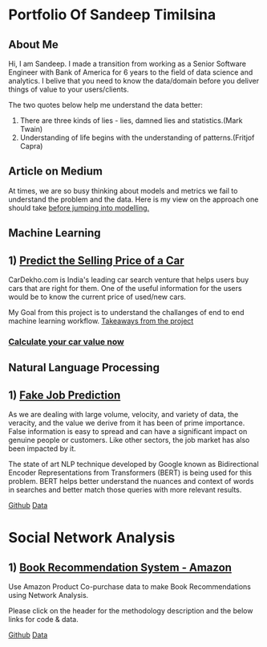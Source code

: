# Portfolio Of Sandeep Timilsina
## About Me 
Hi, I am Sandeep. I made a transition from working as a Senior Software Engineer with Bank of America for 6 years to the field of data science and analytics.
I belive that you need to know the data/domain before you deliver things of value to your users/clients.

The two quotes below help me understand the data better:

1) There are three kinds of lies - lies, damned lies and statistics.(Mark Twain)
2) Understanding of life begins with the understanding of patterns.(Fritjof Capra)

## Article on Medium
At times, we are so busy thinking about models and metrics we fail to understand the problem and the data.
Here is my view on the approach one should take [before jumping into modelling.](https://medium.com/@sandeeptimilsina/before-you-jump-into-modelling-2ca5b727dac2)

## Machine Learning
## 1) [Predict the Selling Price of a Car](https://github.com/stimils2/car_selling_price_pred)
CarDekho.com is India's leading car search venture that helps users buy cars that are right for them.
One of the useful information for the users would be to know the current price of used/new cars.

My Goal from this project is to understand the challanges of end to end machine learning workflow. [Takeaways from the project](https://github.com/stimils2/car_selling_price_pred) 

### [Calculate your car value now](https://carpredsp.herokuapp.com/)      

## Natural Language Processing
## 1) [Fake Job Prediction](https://github.com/stimils2/Fake-Job-Prediction-Using-BERT)
As we are dealing with large volume, velocity, and variety of data, the veracity, and the value we derive from it has been of prime importance. False information is easy to spread and can have a significant impact on genuine people or customers. Like other sectors, the job market has also been impacted by it.

The state of art NLP technique developed by Google known as Bidirectional Encoder Representations from Transformers (BERT) is being used for this problem. BERT helps better understand the nuances and context of words in searches and better match those queries with more relevant results.

[Github](https://github.com/stimils2/Fake-Job-Prediction-Using-BERT/blob/master/fake%20job%20prediction.ipynb) [Data](http://emscad.samos.aegean.gr/)


# Social Network Analysis
## 1) [Book Recommendation System - Amazon](https://github.com/stimils2/Book-Recommendations-Amazon)
Use Amazon Product Co-purchase data to make Book Recommendations using Network Analysis.

Please click on the header for the methodology description and the below links for code & data.

[Github](https://github.com/stimils2/Book-Recommendations-Amazon/blob/master/recommendations.py) [Data](http://snap.stanford.edu/data/amazon-meta.html)
